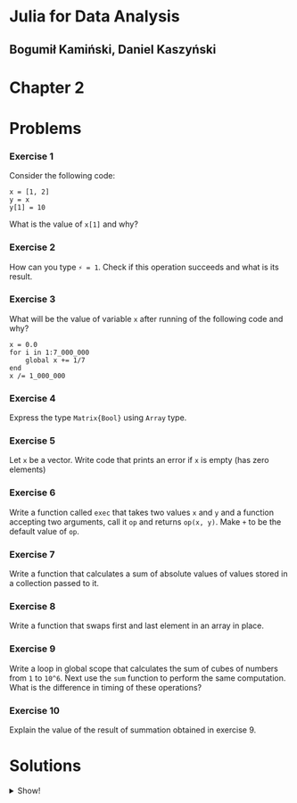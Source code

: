 # Julia for Data Analysis

## Bogumił Kamiński, Daniel Kaszyński

# Chapter 2

# Problems

### Exercise 1

Consider the following code:
```
x = [1, 2]
y = x
y[1] = 10
```
What is the value of `x[1]` and why?

### Exercise 2

How can you type `⚡ = 1`. Check if this operation succeeds and what is its result.

### Exercise 3

What will be the value of variable `x` after running of the following code and why?
```
x = 0.0
for i in 1:7_000_000
    global x += 1/7
end
x /= 1_000_000
```

### Exercise 4

Express the type `Matrix{Bool}` using `Array` type.

### Exercise 5

Let `x` be a vector. Write code that prints an error if `x` is empty
(has zero elements)

### Exercise 6

Write a function called `exec` that takes two values `x` and `y` and a function
accepting two arguments, call it `op` and returns `op(x, y)`. Make `+` to be
the default value of `op`.

### Exercise 7

Write a function that calculates a sum of absolute values of values stored in
a collection passed to it.

### Exercise 8

Write a function that swaps first and last element in an array in place.

### Exercise 9

Write a loop in global scope that calculates the sum of cubes of numbers from
`1` to `10^6`. Next use the `sum` function to perform the same computation.
What is the difference in timing of these operations?

### Exercise 10

Explain the value of the result of summation obtained in exercise 9.

# Solutions

<details>

<summary>Show!</summary>

### Exercise 1

`x[1]` will be `10` because `y = x` is not copying data but it binds
the same value both to variable `x` and `y`.

### Exercise 2

In help mode (activated by `?`) copy-paste `⚡` to get:
```
help?> ⚡
"⚡" can be typed by \:zap:<tab>
```
After the `⚡ = 1` operation a new variable `⚡` is defined and it is bound
to value `1`.

### Exercise 3

`x` will have value `0.9999999999242748`. This value is below `1.0` because
representation of `1/7` using `Float64` type is less than rational number 1/7,
and the error accumulates when we do addition multiple times.

*Extra*: You can check that indeed that `Float64` representation is a bit less
than rational 1/7 by increasing the precision of computations using the `big`
function:
```
julia> big(1/7) # convert Floa64 to high-precision float
0.142857142857142849212692681248881854116916656494140625

julia> 1/big(7) # construct high-precision float directly
0.1428571428571428571428571428571428571428571428571428571428571428571428571428568
```
As you can see there is a difference at 17th place after decimal dot where we
have `4` vs `5`.

### Exercise 4

It is `Array{Bool, 2}`. You immediately get this information in REPL:
```
julia> Matrix{Bool}
Matrix{Bool} (alias for Array{Bool, 2})
```

### Exercise 5

You can do it like this:
```
length(x) == 0 && println("x is empty")
```

*Extra*: typically in such case one would use the `isempty` function and throw
an exception instead of just printing information (here I assume that `x` was
passed as an argument to the function):
```
isempty(x) && throw(ArgumentError("x is not allowed to be empty"))
```

### Exercise 6

Here are two ways to define the `exec` function:
```
exec1(x, y, op=+) = op(x, y)
exec2(x, y; op=+) = op(x, y)
```
The first of them uses positional arguments, and the second a keyword argument.
Here is a difference in how they would be called:
```
julia> exec1(2, 3, *)
6

julia> exec2(2, 3; op=*)
6
```

### Exercise 7

Such a function can be written as:
```
sumabs(x) = sum(abs, x)
```

### Exercise 8

This can be written for example as:
```
function swap!(x)
    f = x[1]
    x[1] = x[end]
    x[end] = f
    return x
end
```

*Extra* A more advanced way to write this function would be:
```
function swap!(x)
    if length(x) > 1
        x[begin], x[end] = x[end], x[begin]
    end
    return x
end
```
Note the differences in the code:
* we use `begin` instead of `1` to get the first element. This is a safer
  practice since some collections in Julia do not use 1-based indexing (in
  practice you are not likely to see them, so this comment is most relevant
  for package developers)
* if there are `0` or `1` element in the collection the function does not do
  anything (depending on the context we might want to throw an error instead)
* in `x[begin], x[end] = x[end], x[begin]` we perform two assignments at the
  same time to avoid having to use a temporaty variable `f` (this operation
  is technically called tuple destructuring; we discuss it in later chapters of
  the book)

### Exercise 9

We used `@time` macro in chapter 1.

Version in global scope:
```
julia> s = 0
0

julia> @time for i in 1:10^6
           global s += i^3
       end
  0.076299 seconds (2.00 M allocations: 30.517 MiB, 10.47% gc time)
```

Version with a function using a `sum` function:
```
julia> sum3(n) = sum(x -> x^3, 1:n)
sum3 (generic function with 1 method)

julia> @time sum3(10^6)
  0.000012 seconds
-8222430735553051648
```

Version with `sum` function in global scope:
```
julia> @time sum(x -> x^3, 1:10^6)
  0.027436 seconds (48.61 k allocations: 2.558 MiB, 99.75% compilation time)
-8222430735553051648

julia> @time sum(x -> x^3, 1:10^6)
  0.025744 seconds (48.61 k allocations: 2.557 MiB, 99.76% compilation time)
-8222430735553051648
```

As you can see using a loop in global scope is inefficient. It leads to
many allocations and slow execution.

Using a `sum3` function leads to fastest execution. You might ask why using
`sum(x -> x^3, 1:10^6)` in global scope is slower. The reason is that an
anonymous function `x -> x^3` is defined anew each time this operation is called
which forces compilation of the `sum` function (but it is still faster than
the loop in global scope).

For a reference check the function with a loop inside it:
```
julia> function sum3loop(n)
           s = 0
           for i in 1:n
               s += i^3
           end
           return s
       end
sum3loop (generic function with 1 method)

julia> @time sum3loop(10^6)
  0.001378 seconds
-8222430735553051648
```
This is also much faster than a loop in global scope.

### Exercise 10

In exercise 9 we note that the result is `-8222430735553051648` which is a
negative value, although we are adding cubes of positive values. The
reason of the problem is that operations on integers overflow. If you
are working with numbers larger that can be stored in `Int` type, which is:
```
julia> typemax(Int)
9223372036854775807
```
use `big` numbers that we discussed in *Exercise 3*:
```
julia> @time sum(x -> big(x)^3, 1:10^6)
  0.833234 seconds (11.05 M allocations: 236.113 MiB, 23.77% gc time, 2.63% compilation time)
250000500000250000000000
```
Now we get a correct result, at the cost of slower computation.

</details>

